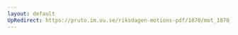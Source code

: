 ```yaml
---
layout: default
UpRedirect: https://pruto.im.uu.se/riksdagen-motions-pdf/1870/mot_1870__ak__56/mot_1870__ak__56-002.pdf
---
```

